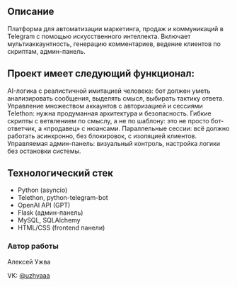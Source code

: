 ## Описание
Платформа для автоматизации маркетинга, продаж и коммуникаций в Telegram с помощью искусственного интеллекта. Включает мультиаккаунтность, генерацию комментариев, ведение клиентов по скриптам, админ-панель.

## Проект имеет следующий функционал:
AI-логика с реалистичной имитацией человека: бот должен уметь анализировать сообщения, выделять смысл, выбирать тактику ответа.
Управление множеством аккаунтов с авторизацией и сессиями Telethon: нужна продуманная архитектура и безопасность.
Гибкие скрипты с ветвлением по смыслу, а не по шаблону: это не просто бот-ответчик, а «продавец» с нюансами.
Параллельные сессии: всё должно работать асинхронно, без блокировок, с изоляцией клиентов.
Управляемая админ-панель: визуальный контроль, настройка логики без остановки системы.

## Технологический стек
- Python (asyncio)
- Telethon, python-telegram-bot
- OpenAI API (GPT)
- Flask (админ-панель)
- MySQL, SQLAlchemy
- HTML/CSS (frontend панели)

### Автор работы

Алексей Ужва

VK: [@uzhvaaa](https://vk.com/uzhvaaa)
